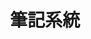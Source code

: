 ---
title: "筆記系統"
description: ""
slug: "notetakingsystem"
image: "top-view-of-a-woman-about-to-make-notes-in-a-blank-NJV7N6Z.jpg"
style:
    background: "#2a9d8f"
    color: "#fff"
---